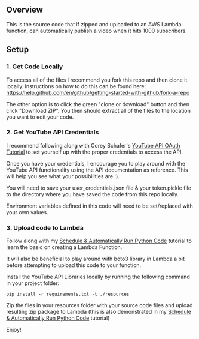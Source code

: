 ## Overview

This is the source code that if zipped and uploaded to an AWS Lambda function, can automatically publish a video when it hits 1000 subscribers.

## Setup

### 1. Get Code Locally

To access all of the files I recommend you fork this repo and then clone it locally. Instructions on how to do this can be found here: https://help.github.com/en/github/getting-started-with-github/fork-a-repo

The other option is to click the green "clone or download" button and then click "Download ZIP". You then should extract all of the files to the location you want to edit your code.

### 2. Get YouTube API Credentials

I recommend following along with Corey Schafer's [YouTube API OAuth Tutorial](https://youtu.be/vQQEaSnQ_bs) to set yourself up with the proper credentials to access the API.

Once you have your credentials, I encourage you to play around with the YouTube API functionality using the API documentation as reference. This will help you see what your possibilities are :).

You will need to save your user_credentials.json file & your token.pickle file to the directory where you have saved the code from this repo locally.

Environment variables defined in this code will need to be set/replaced with your own values.

### 3. Upload code to Lambda

Follow along with my [Schedule & Automatically Run Python Code](https://youtu.be/aqnJvXOIr6g) tutorial to learn the basic on creating a Lambda Function.

It will also be beneficial to play around with boto3 library in Lambda a bit before attempting to upload this code to your function.

Install the YouTube API Libraries locally by running the following command in your project folder:

``` pip install -r requirements.txt -t ./resources ```

Zip the files in your resources folder with your source code files and upload resulting zip package to Lambda (this is also demonstrated in my [Schedule & Automatically Run Python Code](https://youtu.be/aqnJvXOIr6g) tutorial)

Enjoy!
